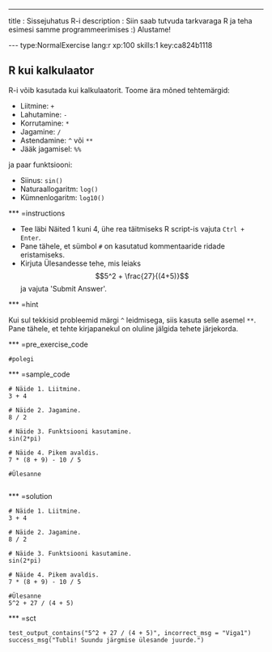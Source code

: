 ---
title       : Sissejuhatus R-i
description : Siin saab tutvuda tarkvaraga R ja teha esimesi samme programmeerimises :) Alustame!



--- type:NormalExercise lang:r xp:100 skills:1 key:ca824b1118
## R kui kalkulaator

R-i võib kasutada kui kalkulaatorit. Toome ära mõned tehtemärgid:

- Liitmine: `+`
- Lahutamine: `-`
- Korrutamine: `*`
- Jagamine: `/`
- Astendamine: `^` või `**`
- Jääk jagamisel: `%%`

ja paar funktsiooni:

- Siinus: `sin()`
- Naturaallogaritm: `log()`
- Kümnenlogaritm: `log10()`


<!--The ^ operator raises the number to its left to the power of the number to its right: for example 3^2 is 9.
The modulo returns the remainder of the division of the number to the left by the number on its right, for example 5 modulo 3 or 5 %% 3 is 2.
With this knowledge, follow the instructions below to complete the exercise.-->

*** =instructions

- Tee läbi Näited 1 kuni 4, ühe rea täitmiseks R script-is vajuta `Ctrl + Enter`.
- Pane tähele, et sümbol  `#` on kasutatud kommentaaride ridade eristamiseks.
- Kirjuta Ülesandesse tehe, mis leiaks $$5^2 + \frac{27}{(4+5)}$$ ja vajuta 'Submit Answer'.

*** =hint

Kui sul tekkisid probleemid märgi `^` leidmisega, siis kasuta selle asemel `**`. Pane tähele, et tehte kirjapanekul on oluline jälgida tehete järjekorda.

*** =pre_exercise_code
```{r}
#polegi
```

*** =sample_code
```{r}
# Näide 1. Liitmine. 
3 + 4

# Näide 2. Jagamine.
8 / 2

# Näide 3. Funktsiooni kasutamine.
sin(2*pi)

# Näide 4. Pikem avaldis.
7 * (8 + 9) - 10 / 5

#Ülesanne


```

*** =solution
```{r}
# Näide 1. Liitmine. 
3 + 4

# Näide 2. Jagamine.
8 / 2

# Näide 3. Funktsiooni kasutamine.
sin(2*pi)

# Näide 4. Pikem avaldis.
7 * (8 + 9) - 10 / 5

#Ülesanne
5^2 + 27 / (4 + 5)

```

*** =sct
```{r}
test_output_contains("5^2 + 27 / (4 + 5)", incorrect_msg = "Viga1")
success_msg("Tubli! Suundu järgmise ülesande juurde.")
```
